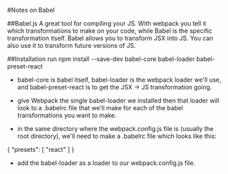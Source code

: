 #Notes on Babel

##Babel.js
A great tool for compiling your JS. With webpack you tell it which transformations to make on your code, while Babel is the specific transformation itself. Babel allows you to transform JSX into JS. You can also use it to transform future versions of JS.

##Installation
run npm install --save-dev babel-core babel-loader babel-preset-react

- babel-core is babel itself, babel-loader is the webpack loader we'll use, and babel-preset-react is to get the JSX -> JS transformation going.

- give Webpack the single babel-loader we installed then that loader will look to a .babelrc file that we'll make for each of the babel transformations you want to make.

- in the same directory where the webpack.config.js file is (usually the root directory), we'll need to make a .babelrc file which looks like this:

{
  "presets": [
    "react"
  ]
}

- add the babel-loader as a loader to our webpack.config.js file.
